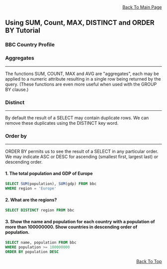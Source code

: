 <p align="right"><a href="https://github.com/ojudz08/sqlzoo-answers/tree/main">Back To Main Page</a></p>

## Using SUM, Count, MAX, DISTINCT and ORDER BY Tutorial
### BBC Country Profile

### Aggregates
----
The functions SUM, COUNT, MAX and AVG are "aggregates", each may be applied to a numeric attribute resulting in a single row being returned by the query. (These functions are even more useful when used with the GROUP BY clause.)

### Distinct
----
By default the result of a SELECT may contain duplicate rows. We can remove these duplicates using the DISTINCT key word.

### Order by
----
ORDER BY permits us to see the result of a SELECT in any particular order. We may indicate ASC or DESC for ascending (smallest first, largest last) or descending order.


#### 1. The total population and GDP of Europe
```SQL
SELECT SUM(population), SUM(gdp) FROM bbc
WHERE region = 'Europe'
```


#### 2. What are the regions?
```SQL
SELECT DISTINCT region FROM bbc
```


#### 3. Show the name and population for each country with a population of more than 100000000. Show countries in descending order of population.
```SQL
SELECT name, population FROM bbc
WHERE population >= 100000000
ORDER BY population DESC
```

<p align="right"><a href="#top">Back To Top</a></p>
